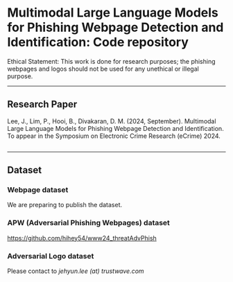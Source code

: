 # Multimodal Large Language Models for Phishing Webpage Detection and Identification: Code repository

Ethical Statement: This work is done for research purposes; the phishing webpages and logos should not be used for any unethical or illegal purpose.

----
## Research Paper

Lee, J., Lim, P., Hooi, B., Divakaran, D. M. (2024, September). Multimodal Large Language Models for Phishing Webpage Detection and Identification. To appear in the Symposium on Electronic Crime Research (eCrime) 2024.

```
```

----
## Dataset

### Webpage dataset
We are preparing to publish the dataset.

### APW (Adversarial Phishing Webpages) dataset
https://github.com/hihey54/www24_threatAdvPhish

### Adversarial Logo dataset
Please contact to _jehyun.lee (at) trustwave.com_

